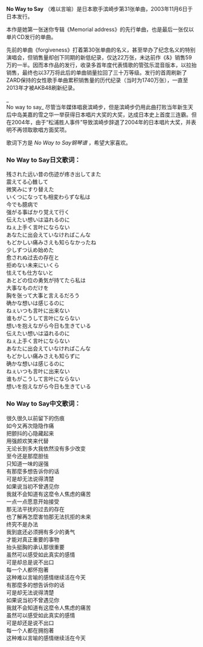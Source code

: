 

**No Way to Say** （难以言喻）是日本歌手滨崎步第31张单曲，2003年11月6日于日本发行。

  
本作是她第一张迷你专辑《Memorial address》的先行单曲，也是最后一张仅以单片CD发行的单曲。

  
先前的单曲《forgiveness》打着第30张单曲的名义，甚至举办了纪念名义的特别演唱会，但销售量却创下同期的新低纪录，仅达22万张，未达前作《&》销售59万的一半。因而本作品的发行，收录多首年度代表情歌的管弦乐混音版本，以拉抬销售，最终也以37万将此后的单曲销量拉回了三十万等级。发行的首周刷新了ZARD保持的女性歌手单曲累积销售量的历代纪录（当时为1740万张），一直至2013年才被AKB48刷新纪录。

_  
No way to say_
尽管当年媒体唱衰滨崎步，但是滨崎步仍用此曲打败当年新生天后中岛美嘉的雪之华一举获得日本唱片大奖的大奖，达成日本史上首度三连霸。但在2004年，由于“松浦胜人事件”导致滨崎步辞退了2004年的日本唱片大奖，并表明不再领取歌唱方面奖项。

  
歌词下方是 _No Way to Say钢琴谱_ ，希望大家喜欢。

### No Way to Say日文歌词：

残された远い昔の伤迹が疼き出してまた  
震えてる心雔して  
微笑みにすり替えた  
いくつになっても相変わらずな私は  
今でも臆病で  
强がる事ばかり覚えて行く  
伝えたい想いは溢れるのに  
ねぇ上手く言叶にならない  
あなたに出会えていなければこんな  
もどかしい痛みさえも知らなかったね  
少しずつ认め始めた  
愈されぬ过去の存在と  
拒めない未来にいくら  
怯えても仕方ないと  
あとどの位の勇気が持てたら私は  
大事なものだけを  
胸を张って大事と言えるだろう  
确かな想いは感じるのに  
ねぇいつも言叶に出来ない  
谁もがこうして言叶にならない  
想いを抱えながら今日も生きている  
伝えたい想いは溢れるのに  
ねぇ上手く言叶にならない  
あなたに出会えていなければこんな  
もどかしい痛みさえも知らずに  
确かな想いは感じるのに  
ねぇいつも言叶に出来ない  
谁もがこうして言叶にならない  
想いを抱えながら今日も生きている

### No Way to Say中文歌词：

很久很久以前留下的伤痕  
如今又再次隐隐作痛  
把颤抖的心隐藏起来  
用强颜欢笑来代替  
无论长到多大我依然没有多少改变  
至今还是那麼胆怯  
只知道一味的逞强  
有那麼多想告诉你的话  
可是却无法说得清楚  
如果说当初不曾遇见你  
我就不会知道有这麼令人焦虑的痛苦  
一点一点愿意开始接受  
那无法平抚的过去的存在  
也了解再怎麼害怕那无法抗拒的未来  
终究不是办法  
我到底还必须拥有多少的勇气  
才能对真正重要的事物  
抬头挺胸的承认那很重要  
虽然可以感受如此真实的感情  
可是却总是说不出口  
每一个人都怀抱著  
这种难以言喻的感情继续活在今天  
有那麼多的想告诉你的话  
可是却无法说得清楚  
如果说当初不曾遇见你  
我就不会知道有这麼令人焦虑的痛苦  
虽然可以感受如此真实的感情  
可是却还是说不出口  
每一个人都在拥抱著  
这种难以言喻的感情继续活在今天


